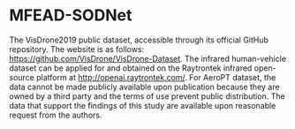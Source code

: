 # MFEAD-SODNet
The VisDrone2019 public dataset, accessible through its official GitHub repository. The website is as follows: https://github.com/VisDrone/VisDrone-Dataset. 
The infrared human-vehicle dataset can be applied for and obtained on the Raytrontek infrared open-source platform at http://openai.raytrontek.com/.
For AeroPT dataset, the data cannot be made publicly available upon publication because they are owned by a third party and the terms of use prevent public distribution. The data that support the findings of this study are available upon reasonable request from the authors.
